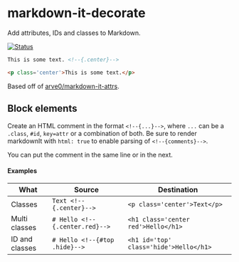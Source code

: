 # markdown-it-decorate

Add attributes, IDs and classes to Markdown.

[![Status](https://travis-ci.org/rstacruz/markdown-it-decorate.svg?branch=master)](https://travis-ci.org/rstacruz/markdown-it-decorate "See test builds")

```md
This is some text. <!--{.center}-->
```

```html
<p class='center'>This is some text.</p>
```

Based off of [arve0/markdown-it-attrs](https://github.com/arve0/markdown-it-attrs).

## Block elements

Create an HTML comment in the format `<!--{...}-->`, where `...` can be a `.class`, `#id`, `key=attr` or a combination of both. Be sure to render markdownIt with `html: true` to enable parsing of `<!--{comments}-->`.

You can put the comment in the same line or in the next.

#### Examples

| What | Source | Destination |
|----|----|----|
| Classes | `Text <!--{.center}-->` | `<p class='center'>Text</p>` |
| Multi classes | `# Hello <!--{.center.red}-->` | `<h1 class='center red'>Hello</h1>` |
| ID and classes | `# Hello <!--{#top .hide}-->` | `<h1 id='top' class='hide'>Hello</h1>` |
